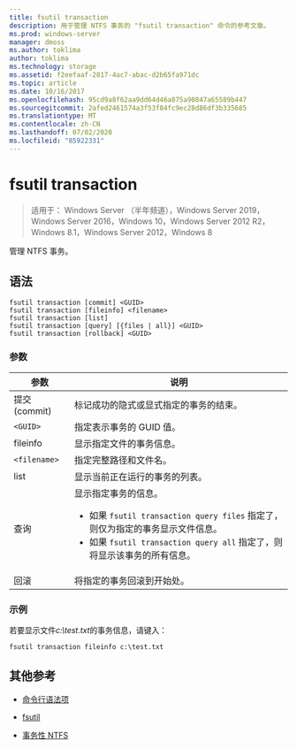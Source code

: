 ```yaml
---
title: fsutil transaction
description: 用于管理 NTFS 事务的 "fsutil transaction" 命令的参考文章。
ms.prod: windows-server
manager: dmoss
ms.author: toklima
author: toklima
ms.technology: storage
ms.assetid: f2eefaaf-2817-4ac7-abac-d2b65fa971dc
ms.topic: article
ms.date: 10/16/2017
ms.openlocfilehash: 95cd9a8f62aa9dd64d46a875a90847a65589b447
ms.sourcegitcommit: 2afed2461574a3f53f84fc9ec28d86df3b335685
ms.translationtype: MT
ms.contentlocale: zh-CN
ms.lasthandoff: 07/02/2020
ms.locfileid: "85922331"
---
```

# <a name="fsutil-transaction"></a>fsutil transaction

> 适用于： Windows Server （半年频道），Windows Server 2019，Windows Server 2016，Windows 10，Windows Server 2012 R2，Windows 8.1，Windows Server 2012，Windows 8

管理 NTFS 事务。

## <a name="syntax"></a>语法

```
fsutil transaction [commit] <GUID>
fsutil transaction [fileinfo] <filename>
fsutil transaction [list]
fsutil transaction [query] [{files | all}] <GUID>
fsutil transaction [rollback] <GUID>
```

### <a name="parameters"></a>参数

| 参数 | 说明 |
| --------- | ----------- |
| 提交 (commit) | 标记成功的隐式或显式指定的事务的结束。 |
| `<GUID>` | 指定表示事务的 GUID 值。 |
| fileinfo  | 显示指定文件的事务信息。 |
| `<filename>` | 指定完整路径和文件名。 |
| list | 显示当前正在运行的事务的列表。 |
| 查询 | 显示指定事务的信息。<ul><li>如果 `fsutil transaction query files` 指定了，则仅为指定的事务显示文件信息。</li><li>如果 `fsutil transaction query all` 指定了，则将显示该事务的所有信息。</li></ul> |
| 回滚 | 将指定的事务回滚到开始处。 |

### <a name="examples"></a>示例

若要显示文件*c:\test.txt*的事务信息，请键入：

```
fsutil transaction fileinfo c:\test.txt
```

## <a name="additional-references"></a>其他参考

- [命令行语法项](command-line-syntax-key.md)

- [fsutil](fsutil.md)

- [事务性 NTFS](https://docs.microsoft.com/previous-versions/windows/it-pro/windows-server-2008-R2-and-2008/cc730726(v=ws.10))
